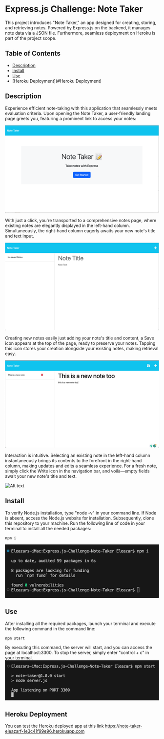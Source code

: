 # Express.js Challenge: Note Taker
This project introduces "Note Taker," an app designed for creating, storing, and retrieving notes. Powered by Express.js on the backend, it manages note data via a JSON file. Furthermore, seamless deployment on Heroku is part of the project scope.

## Table of Contents
* [Description](#description)
* [Install](#install)
* [Use](#use)
* [Heroku Deployment](#Heroku Deployment)

## Description
Experience efficient note-taking with this application that seamlessly meets evaluation criteria. Upon opening the Note Taker, a user-friendly landing page greets you, featuring a prominent link to access your notes: 

![Alt text](images/image-1.png)

With just a click, you're transported to a comprehensive notes page, where existing notes are elegantly displayed in the left-hand column. Simultaneously, the right-hand column eagerly awaits your new note's title and text input.

![Alt text](images/image-2.png)

Creating new notes easily just adding your note's title and content, a Save icon appears at the top of the page, ready to preserve your notes. Tapping this icon stores your creation alongside your existing notes, making retrieval easy.

![Alt text](images/image-3.png)

Interaction is intuitive. Selecting an existing note in the left-hand column instantaneously brings its contents to the forefront in the right-hand column, making updates and edits a seamless experience. For a fresh note, simply click the Write icon in the navigation bar, and voilà—empty fields await your new note's title and text.

![Alt text](images/Untitled_1.gif)

## Install
To verify Node.js installation, type "node -v" in your command line. If Node is absent, access the Node.js website for installation. Subsequently, clone this repository to your machine. Run the following line of code in your terminal to install all the needed packages: 

```
npm i
```
![Alt text](images/image-4.png)

## Use
After installing all the required packages, launch your terminal and execute the following command in the command line:
```
npm start
```
By executing this command, the server will start, and you can access the page at localhost:3300. To stop the server, simply enter "control + c" in your terminal.
![Alt text](images/image-5.png)

## Heroku Deployment
You can test the Heroku deployed app at this link https://note-taker-eleazarf-1e3c41f99e96.herokuapp.com
